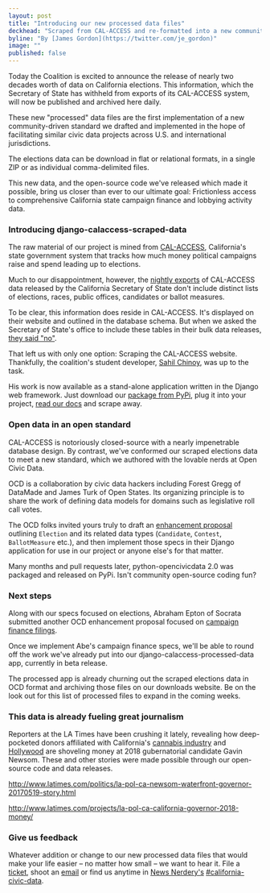 ```yaml
---
layout: post
title: "Introducing our new processed data files"
deckhead: "Scraped from CAL-ACCESS and re-formatted into a new community-developed data standard"
byline: "By [James Gordon](https://twitter.com/je_gordon)"
image: ""
published: false
---
```


Today the Coalition is excited to announce the release of nearly two decades worth of data on California elections. This information, which the Secretary of State has withheld from exports of its CAL-ACCESS system, will now be published and archived here daily.

These new "processed" data files are the first implementation of a new community-driven standard we drafted and implemented in the hope of facilitating similar civic data projects across U.S. and international jurisdictions.

The elections data can be download in flat or relational formats, in a single ZIP or as individual comma-delimited files.

This new data, and the open-source code we've released which made it possible, bring us closer than ever to our ultimate goal: Frictionless access to comprehensive California state campaign finance and lobbying activity data.


### Introducing django-calaccess-scraped-data

The raw material of our project is mined from [CAL-ACCESS](http://cal-access.sos.ca.gov), California's state government system that tracks how much money political campaigns raise and spend leading up to elections.

Much to our disappointment, however, the [nightly exports](http://www.sos.ca.gov/campaign-lobbying/cal-access-resources/raw-data-campaign-finance-and-lobbying-activity/) of CAL-ACCESS data released by the California Secretary of State don't include distinct lists of elections, races, public offices, candidates or ballot measures.

To be clear, this information does reside in CAL-ACCESS. It's displayed on their website and outlined in the database schema. But when we asked the Secretary of State's office to include these tables in their bulk data releases, [they said "no"](https://www.californiacivicdata.org/2015/03/15/closed-data/).

That left us with only one option: Scraping the CAL-ACCESS website. Thankfully, the coalition's student developer, [Sahil Chinoy](http://sahilchinoy.com/), was up to the task.

His work is now available as a stand-alone application written in the Django web framework. Just download our [package from PyPi](https://pypi.python.org/pypi/django-calaccess-scraped-data), plug it into your project, [read our docs](http://django-calaccess.californiacivicdata.org/en/latest/apps/calaccess_scraped.html) and scrape away.


### Open data in an open standard

CAL-ACCESS is notoriously closed-source with a nearly impenetrable database design. By contrast, we've
conformed our scraped elections data to meet a new standard, which we authored with the lovable nerds at Open Civic Data.

OCD is a collaboration by civic data hackers including Forest Gregg of DataMade and James Turk of Open States. Its organizing principle is to share the work of defining data models for domains such as legislative roll call votes.

The OCD folks invited yours truly to draft an [enhancement proposal](https://opencivicdata.readthedocs.io/en/latest/proposals/drafts/elections.html) outlining `Election` and its related data types (`Candidate`, `Contest`, `BallotMeasure` etc.), and then implement those specs in their Django application for use in our project or anyone else's for that matter.

Many months and pull requests later, python-opencivicdata 2.0 was packaged and released on PyPi. Isn't community open-source coding fun?


### Next steps

Along with our specs focused on elections, Abraham Epton of Socrata submitted another OCD enhancement proposal focused on [campaign finance filings](https://opencivicdata.readthedocs.io/en/latest/proposals/drafts/campaign_finance_filings.html).

Once we implement Abe's campaign finance specs, we'll be able to round off the work we've already put into our django-calaccess-processed-data app, currently in beta release.

The processed app is already churning out the scraped elections data in OCD format and archiving those files on our downloads website. Be on the look out for this list of processed files to expand in the coming weeks.


### This data is already fueling great journalism

Reporters at the LA Times have been crushing it lately, revealing how deep-pocketed donors affiliated with California's [cannabis industry](http://www.latimes.com/politics/la-pol-ca-newsom-cannabis-20170727-story.html) and [Hollywood](http://www.latimes.com/politics/la-pol-ca-hollywood-money-governors-race-20170804-story.html) are shoveling money at 2018 gubernatorial candidate Gavin Newsom. These and other stories were made possible through our open-source code and data releases.

http://www.latimes.com/politics/la-pol-ca-newsom-waterfront-governor-20170519-story.html

http://www.latimes.com/projects/la-pol-ca-california-governor-2018-money/


### Give us feedback

Whatever addition or change to our new processed data files that would make your life easier – no matter how small – we want to hear it. File a [ticket](https://github.com/california-civic-data-coalition/django-calaccess-processed-data/issues), shoot an [email](mailto:cacivicdata@gmail.com) or find us anytime in
[News Nerdery's](http://newsnerdery.org/) [#california-civic-data](https://newsnerdery.slack.com/messages/california-civic-data/).
